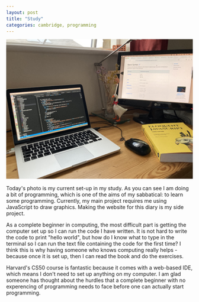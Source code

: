 ```yaml
---
layout: post
title: "Study"
categories: cambridge, programming
---
```

<img src="/images/2022-08-02.jpg" alt="laptop, computer screen and computing book" class="center">

Today's photo is my current set-up in my study. As you can see I am doing a bit of programming, which is one of the aims of my sabbatical: to learn some programming. Currently, my main project requires me using JavaScript to draw graphics. Making the website for this diary is my side project. 

As a complete beginner in computing, the most difficult part is getting the computer set up so I can run the code I have written. It is not hard to write the code to print "hello world", but how do I know what to type in the terminal so I can run the text file containing the code for the first time? I think this is why having someone who knows computing really helps - because once it is set up, then I can read the book and do the exercises.

Harvard's CS50 course is fantastic because it comes with a web-based IDE, which means I don't need to set up anything on my computer. I am glad someone has thought about the hurdles that a complete beginner with no experencing of programming needs to face before one can actually start programming.